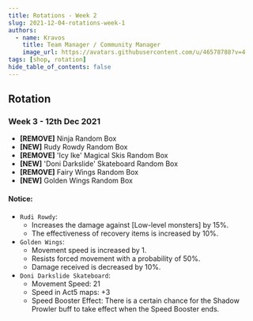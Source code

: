 ```yaml
---
title: Rotations - Week 2
slug: 2021-12-04-rotations-week-1
authors:
  - name: Kravos
    title: Team Manager / Community Manager
    image_url: https://avatars.githubusercontent.com/u/46578788?v=4
tags: [shop, rotation]
hide_table_of_contents: false
---
```

## Rotation

### **Week 3** - **12th Dec 2021**
- **[REMOVE]** Ninja Random Box
- **[NEW]** Rudy Rowdy Random Box
- **[REMOVE]** 'Icy Ike' Magical Skis Random Box
- **[NEW]** 'Doni Darkslide' Skateboard Random Box
- **[REMOVE]** Fairy Wings Random Box
- **[NEW]** Golden Wings Random Box
#### Notice:
- `Rudi Rowdy`:
  - Increases the damage against [Low-level monsters] by 15%.
  - The effectiveness of recovery items is increased by 10%.
- `Golden Wings`:
  - Movement speed is increased by 1.
  - Resists forced movement with a probability of 50%.
  - Damage received is decreased by 10%.
- `Doni Darkslide Skateboard`:
  - Movement Speed: 21
  - Speed in Act5 maps: +3
  - Speed Booster Effect: There is a certain chance for the Shadow Prowler buff to take effect when the Speed Booster ends.